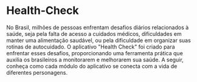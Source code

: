 # Health-Check


No Brasil, milhões de pessoas enfrentam desafios diários relacionados à saúde, seja pela falta de acesso a cuidados médicos, dificuldades em manter uma alimentação saudável, ou pela dificuldade em organizar suas rotinas de autocuidado. O aplicativo "Health Check" foi criado para enfrentar esses desafios, proporcionando uma ferramenta prática que auxilia os brasileiros a monitorarem e melhorarem sua saúde. A seguir, conheça como cada módulo do aplicativo se conecta com a vida de diferentes personagens.

